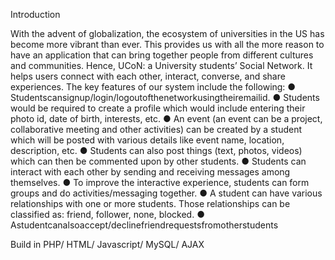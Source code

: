  Introduction

With the advent of globalization, the ecosystem of universities in the US has become more vibrant than ever. This provides us with all the more reason to have an application that can bring together people from different cultures and communities. Hence, UCoN: a University students’ Social Network. It helps users connect with each other, interact, converse, and share experiences.
The key features of our system include the following:
● Studentscansignup/login/logoutofthenetworkusingtheiremailid.
● Students would be required to create a profile which would include
entering their photo id, date of birth, interests, etc.
● An event (an event can be a project, collaborative meeting and other activities) can be created by a student which will be posted with various details like event name, location, description, etc.
● Students can also post things (text, photos, videos) which can then be commented upon by other students.
● Students can interact with each other by sending and receiving messages among themselves.
● To improve the interactive experience, students can form groups and do activities/messaging together.
● A student can have various relationships with one or more students. Those relationships can be classified as: friend, follower, none, blocked.
● Astudentcanalsoaccept/declinefriendrequestsfromotherstudents

Build in PHP/ HTML/ Javascript/ MySQL/ AJAX
